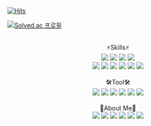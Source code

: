 [![Hits](https://hits.seeyoufarm.com/api/count/incr/badge.svg?url=https%3A%2F%2Fgithub.com%2Fkeinetwork%2Fkeinetwork&count_bg=%2379C83D&title_bg=%23555555&icon=&icon_color=%23E7E7E7&title=hits&edge_flat=false)](https://hits.seeyoufarm.com)

[![Solved.ac
프로필](http://mazassumnida.wtf/api/v2/generate_badge?boj=keinetwork)](https://solved.ac/keinetwork)

<p align="center"><br>⚡Skills⚡<br>

  <img src="https://img.shields.io/badge/Java-007396?style=flat-square&logo=Java&logoColor=white" />
  <img src="https://img.shields.io/badge/Spring-6DB33F?style=flat-square&logo=Spring&logoColor=white" />
  <img src="https://img.shields.io/badge/Spring Boot-6DB33F?style=flat-square&logo=SpringBoot&logoColor=white" />
  <img src="https://img.shields.io/badge/Python-3776AB?style=flat-square&logo=Python&logoColor=white" /><br>
  <img src="https://img.shields.io/badge/Mysql-4479A1?style=flat-square&logo=Mysql&logoColor=white" />
  <img src="https://img.shields.io/badge/MariaDB-003545?style=flat-square&logo=MariaDB&logoColor=white" />
  <img src="https://img.shields.io/badge/Oracle-F80000?style=flat-square&logo=Oracle&logoColor=white" />
  <img src="https://img.shields.io/badge/HTML5-E34F26?style=flat-square&logo=HTML5&logoColor=white" />
  <img src="https://img.shields.io/badge/CSS3-1572B6?style=flat-square&logo=CSS3&logoColor=white" />
  <img src="https://img.shields.io/badge/Javascript-F7DF1E?style=flat-square&logo=Javascript&logoColor=black" />
  <br><br>🛠️Tool🛠️ <br>
  <img src="https://img.shields.io/badge/Git-F05032?style=flat-square&logo=Git&logoColor=white" />
  <img src="https://img.shields.io/badge/Github-181717?style=flat-square&logo=Github&logoColor=white" />
  <img src="https://img.shields.io/badge/Eclipse-2C2255?style=flat-square&logo=Eclipse&logoColor=white" />
  <img src="https://img.shields.io/badge/IntelliJ IDEA-000000?style=flat-square&logo=IntelliJIDEA&logoColor=white" />
  <img src="https://img.shields.io/badge/Visual Studio Code-007ACC?style=flat-square&logo=VisualStudioCode&logoColor=white" />
  <img src="https://img.shields.io/badge/Slack-4A154B?style=flat-square&logo=Slack&logoColor=white" />
  <br><br>🥳About Me🥳<br>
  <img src="https://img.shields.io/badge/Gmail-EA4335?style=flat-square&logo=Gmail&logoColor=white" />
  <img src="https://img.shields.io/badge/KakaoTalk-FFCD00?style=flat-square&logo=KakaoTalk&logoColor=white" />
  <img src="https://img.shields.io/badge/Telegram-26A5E4?style=flat-square&logo=Telegram&logoColor=white" />
  <img src="https://img.shields.io/badge/Velog-20C997?style=flat-square&logo=Velog&logoColor=white" />
  <img src="https://img.shields.io/badge/Notion-000000?style=flat-square&logo=Notion&logoColor=white" />
  <img src="https://img.shields.io/badge/Instagram-E4405F?style=flat-square&logo=Instagram&logoColor=white" />
</p>
